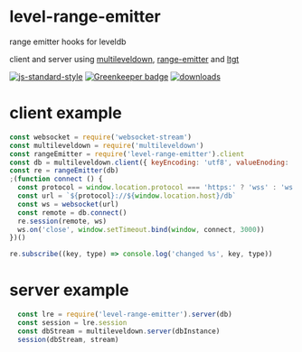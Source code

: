 # level-range-emitter

range emitter hooks for leveldb

client and server using [multileveldown], [range-emitter] and [ltgt]

[![js-standard-style](https://img.shields.io/badge/code_style-standard-brightgreen.svg)](https://github.com/feross/standard)
[![Greenkeeper badge](https://badges.greenkeeper.io/JamesKyburz/level-range-emitter.svg)](https://greenkeeper.io/)
[![downloads](https://img.shields.io/npm/dm/level-range-emitter.svg)](https://npmjs.org/package/level-range-emitter)

# client example

```javascript
const websocket = require('websocket-stream')
const multileveldown = require('multileveldown')
const rangeEmitter = require('level-range-emitter').client
const db = multileveldown.client({ keyEncoding: 'utf8', valueEnoding: 'json', retry: true })
const re = rangeEmitter(db)
;(function connect () {
  const protocol = window.location.protocol === 'https:' ? 'wss' : 'ws'
  const url = `${protocol}://${window.location.host}/db`
  const ws = websocket(url)
  const remote = db.connect()
  re.session(remote, ws)
  ws.on('close', window.setTimeout.bind(window, connect, 3000))
})()

re.subscribe((key, type) => console.log('changed %s', key, type))
```

# server example

``` javascript
  const lre = require('level-range-emitter').server(db)
  const session = lre.session
  const dbStream = multileveldown.server(dbInstance)
  session(dbStream, stream)
```

[ltgt]: https://www.npmjs.com/package/ltgt
[multileveldown]: https://www.npmjs.com/package/multileveldown
[range-emitter]: https://github.com/JamesKyburz/range-emitter
